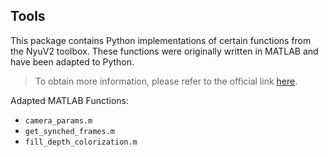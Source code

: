## Tools

This package contains Python implementations of certain functions from the NyuV2 toolbox. These functions were originally written in MATLAB and have been adapted to Python.

> To obtain more information, please refer to the official link [here](https://cs.nyu.edu/~silberman/datasets/nyu_depth_v2.html).

Adapted MATLAB Functions:
- `camera_params.m`
- `get_synched_frames.m`
- `fill_depth_colorization.m`

